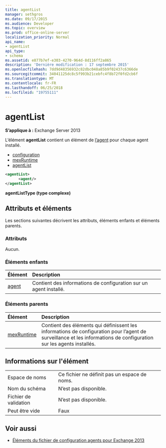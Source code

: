 ```yaml
---
title: agentList
manager: sethgros
ms.date: 09/17/2015
ms.audience: Developer
ms.topic: overview
ms.prod: office-online-server
localization_priority: Normal
api_name:
- agentList
api_type:
- schema
ms.assetid: e877b7ef-e303-4270-964d-8d116ff2a865
description: 'Dernière modification : 17 septembre 2015'
ms.openlocfilehash: 7dd9d48356932c82dbc048a85b9f02437c6366de
ms.sourcegitcommit: 34041125dc8c5f993b21cebfc4f8b72f0fd2cb6f
ms.translationtype: MT
ms.contentlocale: fr-FR
ms.lasthandoff: 06/25/2018
ms.locfileid: "19755111"
---
```

# <a name="agentlist"></a>agentList
  
**S’applique à :** Exchange Server 2013
  
L’élément **agentList** contient un élément de [l’agent](agent.md) pour chaque agent installé. 
  
- [configuration](configuration.md)
- [mexRuntime](mexruntime.md)
- [agentList](agentlist.md)
  
```XML
<agentList>
      <agent/>
</agentList>
```

**agentListType (type complexe)**

## <a name="attributes-and-elements"></a>Attributs et éléments

Les sections suivantes décrivent les attributs, éléments enfants et éléments parents.
  
### <a name="attributes"></a>Attributs

Aucun.
  
### <a name="child-elements"></a>Éléments enfants

|**Élément**|**Description**|
|:-----|:-----|
|[agent](agent.md) <br/> |Contient des informations de configuration sur un agent installé.  <br/> |
   
### <a name="parent-elements"></a>Éléments parents

|**Élément**|**Description**|
|:-----|:-----|
|[mexRuntime](mexruntime.md) <br/> |Contient des éléments qui définissent les informations de configuration pour l’agent de surveillance et les informations de configuration sur les agents installés.  <br/> |
   
## <a name="element-information"></a>Informations sur l'élément

|||
|:-----|:-----|
|Espace de noms  <br/> |Ce fichier ne définit pas un espace de noms.  <br/> |
|Nom du schéma  <br/> |N’est pas disponible.  <br/> |
|Fichier de validation  <br/> |N’est pas disponible.  <br/> |
|Peut être vide  <br/> |Faux  <br/> |
   
## <a name="see-also"></a>Voir aussi

- [Éléments du fichier de configuration agents pour Exchange 2013](agents-configuration-file-elements-for-exchange-2013.md)

